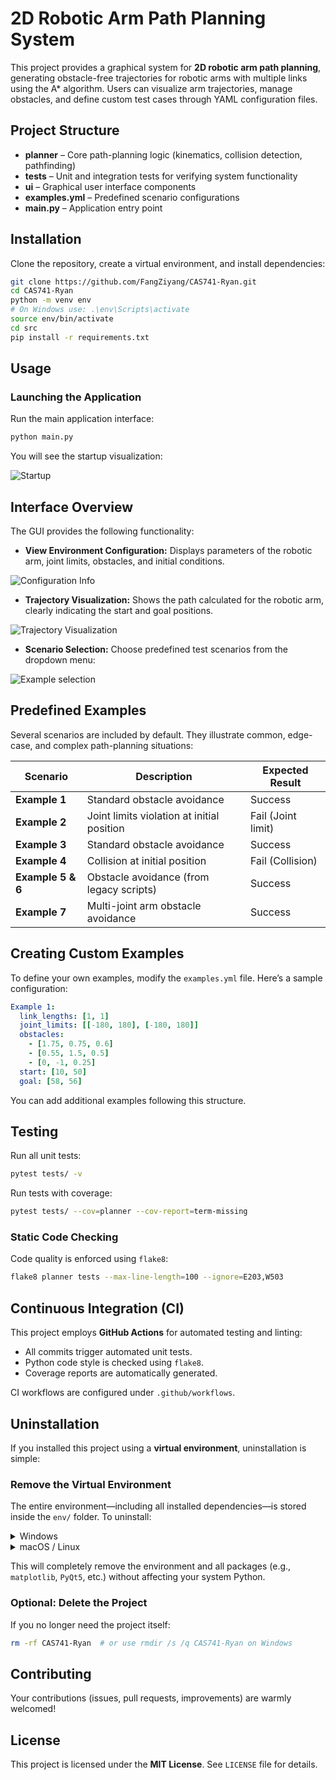# 2D Robotic Arm Path Planning System


This project provides a graphical system for **2D robotic arm path planning**, generating obstacle-free trajectories for robotic arms with multiple links using the A* algorithm. Users can visualize arm trajectories, manage obstacles, and define custom test cases through YAML configuration files.



## Project Structure

- **planner** – Core path-planning logic (kinematics, collision detection, pathfinding)
- **tests** – Unit and integration tests for verifying system functionality
- **ui** – Graphical user interface components
- **examples.yml** – Predefined scenario configurations
- **main.py** – Application entry point



## Installation

Clone the repository, create a virtual environment, and install dependencies:

```bash
git clone https://github.com/FangZiyang/CAS741-Ryan.git
cd CAS741-Ryan
python -m venv env
# On Windows use: .\env\Scripts\activate
source env/bin/activate
cd src
pip install -r requirements.txt
```



## Usage

### Launching the Application

Run the main application interface:

```bash
python main.py
```

You will see the startup visualization:

![Startup](./images/1.jpg)



## Interface Overview

The GUI provides the following functionality:

- **View Environment Configuration:** Displays parameters of the robotic arm, joint limits, obstacles, and initial conditions.

![Configuration Info](./images/2.jpg)

- **Trajectory Visualization:** Shows the path calculated for the robotic arm, clearly indicating the start and goal positions.

![Trajectory Visualization](./images/3.jpg)

- **Scenario Selection:** Choose predefined test scenarios from the dropdown menu:

![Example selection](./images/4.jpg)



## Predefined Examples

Several scenarios are included by default. They illustrate common, edge-case, and complex path-planning situations:

| Scenario                | Description                                        | Expected Result        |
|-------------------------|----------------------------------------------------|------------------------|
| **Example 1**           | Standard obstacle avoidance                        | Success                |
| **Example 2**           | Joint limits violation at initial position         | Fail    (Joint limit)  |
| **Example 3**           | Standard obstacle avoidance                        | Success                |
| **Example 4**           | Collision at initial position                      | Fail    (Collision)    |
| **Example 5 & 6**       | Obstacle avoidance (from legacy scripts)           | Success                |
| **Example 7**           | Multi-joint arm obstacle avoidance                 | Success                |



## Creating Custom Examples

To define your own examples, modify the `examples.yml` file. Here’s a sample configuration:

```yaml
Example 1:
  link_lengths: [1, 1]
  joint_limits: [[-180, 180], [-180, 180]]
  obstacles:
    - [1.75, 0.75, 0.6]
    - [0.55, 1.5, 0.5]
    - [0, -1, 0.25]
  start: [10, 50]
  goal: [58, 56]
```

You can add additional examples following this structure.



## Testing

Run all unit tests:

```bash
pytest tests/ -v
```

Run tests with coverage:

```bash
pytest tests/ --cov=planner --cov-report=term-missing
```

### Static Code Checking
Code quality is enforced using `flake8`:

```bash
flake8 planner tests --max-line-length=100 --ignore=E203,W503
```



## Continuous Integration (CI)

This project employs **GitHub Actions** for automated testing and linting:

- All commits trigger automated unit tests.
- Python code style is checked using `flake8`.
- Coverage reports are automatically generated.

CI workflows are configured under `.github/workflows`.


## Uninstallation

If you installed this project using a **virtual environment**, uninstallation is simple:

### Remove the Virtual Environment

The entire environment—including all installed dependencies—is stored inside the `env/` folder. To uninstall:

<details>
<summary>Windows</summary>

```bash
rmdir /s /q env
```

</details>

<details>
<summary>macOS / Linux</summary>

```bash
rm -rf env
```

</details>

This will completely remove the environment and all packages (e.g., `matplotlib`, `PyQt5`, etc.) without affecting your system Python.



### Optional: Delete the Project

If you no longer need the project itself:

```bash
rm -rf CAS741-Ryan  # or use rmdir /s /q CAS741-Ryan on Windows
```





## Contributing

Your contributions (issues, pull requests, improvements) are warmly welcomed!



## License

This project is licensed under the **MIT License**. See `LICENSE` file for details.
